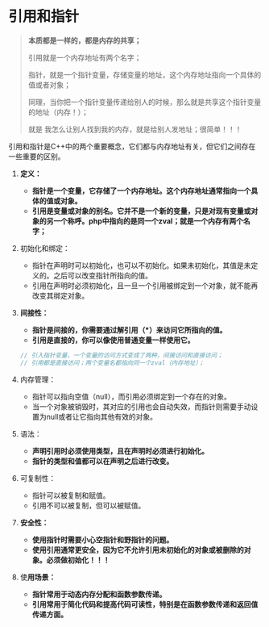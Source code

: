 # 引用和指针

>**本质都是一样的，都是内存的共享；**
>
>引用就是一个内存地址有两个名字；
>
>指针，就是一个指针变量，存储变量的地址，这个内存地址指向一个具体的值或者对象；
>
>同理，当你把一个指针变量传递给别人的时候，那么就是共享这个指针变量的地址（内存！）；
>
>就是 我怎么让别人找到我的内存，就是给别人发地址；很简单！！！



引用和指针是C++中的两个重要概念，它们都与内存地址有关，但它们之间存在一些重要的区别。

1. **定义：**

   - **指针是一个变量，它存储了一个内存地址。这个内存地址通常指向一个具体的值或对象。**
   - **引用是变量或对象的别名。它并不是一个新的变量，只是对现有变量或对象的另一个称呼。php中指向的是同一个zval；就是一个内存有两个名字；**

2. 初始化和绑定：

   - 指针在声明时可以初始化，也可以不初始化。如果未初始化，其值是未定义的。之后可以改变指针所指向的值。
   - 引用在声明时必须初始化，且一旦一个引用被绑定到一个对象，就不能再改变其绑定对象。

3. **间接性：**

   - **指针是间接的，你需要通过解引用（*）来访问它所指向的值。**
   - **引用是直接的，你可以像使用普通变量一样使用它。**

   `````c
   // 引入指针变量，一个变量的访问方式变成了两种，间接访问和直接访问；
   // 引用都是直接访问；两个变量名都指向同一个zval（内存地址）；
   `````

   

4. 内存管理：

   - 指针可以指向空值（null），而引用必须绑定到一个存在的对象。
   - 当一个对象被销毁时，其对应的引用也会自动失效，而指针则需要手动设置为null或者让它指向其他有效的对象。

5. 语法：

   - **声明引用时必须使用类型，且在声明时必须进行初始化。**
   - **指针的类型和值都可以在声明之后进行改变。**

6. 可复制性：

   - 指针可以被复制和赋值。
   - 引用不可以被复制，但可以被赋值。

7. **安全性：**

   - **使用指针时需要小心空指针和野指针的问题。**
   - **使用引用通常更安全，因为它不允许引用未初始化的对象或被删除的对象。必须做初始化！！！**

8. 使**用场景：**

   - **指针常用于动态内存分配和函数参数传递。**
   - **引用常用于简化代码和提高代码可读性，特别是在函数参数传递和返回值传递方面。**